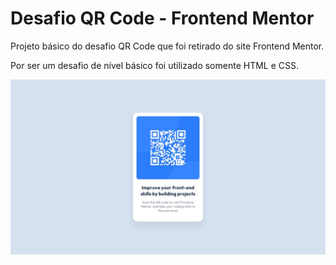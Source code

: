 # Desafio QR Code - Frontend Mentor

Projeto básico do desafio QR Code que foi retirado do site Frontend Mentor. 

Por ser um desafio de nível básico foi utilizado somente HTML e CSS.

![Alt Text](https://github.com/yKarenAlves/Projeto-QR-Code-FrontendMentor/blob/main/QR%20Code/Design/desktop-design.jpg)
